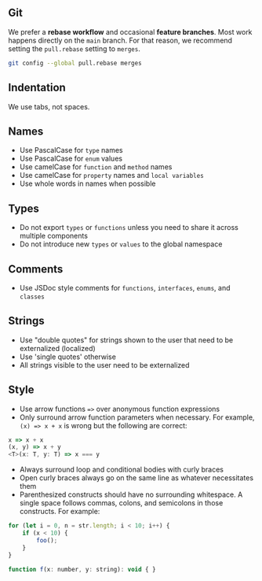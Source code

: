 ## Git

We prefer a **rebase workflow** and occasional **feature branches**. Most work happens directly on the `main` branch. For that reason, we recommend setting the `pull.rebase` setting to `merges`.

```bash
git config --global pull.rebase merges
```

## Indentation
We use tabs, not spaces.

## Names
* Use PascalCase for `type` names
* Use PascalCase for `enum` values
* Use camelCase for `function` and `method` names
* Use camelCase for `property` names and `local variables`
* Use whole words in names when possible

## Types
* Do not export `types` or `functions` unless you need to share it across multiple components
* Do not introduce new `types` or `values` to the global namespace

## Comments
* Use JSDoc style comments for `functions`, `interfaces`, `enums`, and `classes`

## Strings
* Use "double quotes" for strings shown to the user that need to be externalized (localized)
* Use 'single quotes' otherwise
* All strings visible to the user need to be externalized

## Style
* Use arrow functions `=>` over anonymous function expressions
* Only surround arrow function parameters when necessary. For example, `(x) => x + x` is wrong but the following are correct:

```javascript
x => x + x
(x, y) => x + y
<T>(x: T, y: T) => x === y
```

* Always surround loop and conditional bodies with curly braces
* Open curly braces always go on the same line as whatever necessitates them
* Parenthesized constructs should have no surrounding whitespace. A single space follows commas, colons, and semicolons in those constructs. For example:

```javascript
for (let i = 0, n = str.length; i < 10; i++) {
    if (x < 10) {
        foo();
    }
}

function f(x: number, y: string): void { }
```
